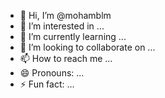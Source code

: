 - 👋 Hi, I’m @mohamblm
- 👀 I’m interested in ...
- 🌱 I’m currently learning ...
- 💞️ I’m looking to collaborate on ...
- 📫 How to reach me ...
- 😄 Pronouns: ...
- ⚡ Fun fact: ...

<!---
mohamblm/mohamblm is a ✨ special ✨ repository because its `README.md` (this file) appears on your GitHub profile.
You can click the Preview link to take a look at your changes.
--->
